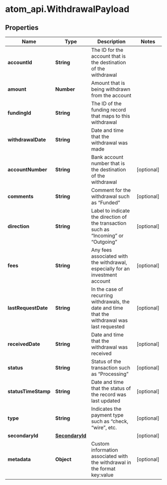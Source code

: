 # atom_api.WithdrawalPayload

## Properties
Name | Type | Description | Notes
------------ | ------------- | ------------- | -------------
**accountId** | **String** | The ID for the account that is the destination of the withdrawal | 
**amount** | **Number** | Amount that is being withdrawn from the account | 
**fundingId** | **String** | The ID of the funding record that maps to this withdrawal | 
**withdrawalDate** | **String** | Date and time that the withdrawal was made | 
**accountNumber** | **String** | Bank account number that is the destination of the withdrawal | [optional] 
**comments** | **String** | Comment for the withdrawal such as “Funded” | [optional] 
**direction** | **String** | Label to indicate the direction of the transaction such as “Incoming” or “Outgoing” | [optional] 
**fees** | **String** | Any fees associated with the withdrawal, especially for an investment account | [optional] 
**lastRequestDate** | **String** | In the case of recurring withdrawals, the date and time that the withdrawal was last requested | [optional] 
**receivedDate** | **String** | Date and time that the withdrawal was received | [optional] 
**status** | **String** | Status of the transaction such as “Processing” | [optional] 
**statusTimeStamp** | **String** | Date and time that the status of the record was last updated | [optional] 
**type** | **String** | Indicates the payment type such as “check, “wire”, etc. | [optional] 
**secondaryId** | [**SecondaryId**](SecondaryId.md) |  | [optional] 
**metadata** | **Object** | Custom information associated with the withdrawal in the format key:value | [optional] 


